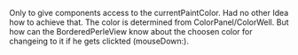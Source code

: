 Only to give components access to the currentPaintColor. Had no other Idea how to achieve that.
The color is determined from ColorPanel/ColorWell. But how can the BorderedPerleView know about the choosen color for changeing to it if he gets clickted (mouseDown:).